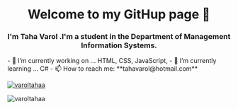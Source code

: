 <h1 align="center"> Welcome to my GitHup page 👋</h1>
<h3 align="center">I'm Taha Varol .I'm a student in the Department of Management Information Systems.</h3>
- 🔭 I’m currently working on ... HTML, CSS, JavaScript,
- 🌱 I’m currently learning ... C#
- 📫 How to reach me:  **tahavarol@hotmail.com**
<p align="left"> <a href="https://twitter.com/varoltahaa" target="blank"><img src="https://img.shields.io/twitter/follow/varoltahaa?logo=twitter&style=for-the-badge" alt="varoltahaa" /></a> </p>
<p align="left"> <img src="https://komarev.com/ghpvc/?username=varoltahaa&label=Profile%20views&color=0e75b6&style=flat" alt="varoltahaa" /> </p>

<!--
**varoltahaa/varoltahaa** is a ✨ _special_ ✨ repository because its `README.md` (this file) appears on your GitHub profile.

Here are some ideas to get you started:

- 🔭 I’m currently working on ... HTML, CSS, JavaScript,
- 🌱 I’m currently learning ... C#
- 👯 I’m looking to collaborate on ...
- 🤔 I’m looking for help with ...
- 💬 Ask me about ...
- 📫 How to reach me:  tahavarol@hotmail.com
- 😄 Pronouns: He-Him
- ⚡ Fun fact: ...
-->
